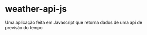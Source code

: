 # weather-api-js
Uma aplicação feita em Javascript que retorna dados de uma api de previsão do tempo 
